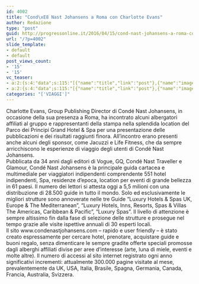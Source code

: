 ```yaml
---
id: 4002
title: "Cond\xE8 Nast Johansens a Roma con Charlotte Evans"
author: Redazione
type: "post"
guid: http://progressonline.it/2016/04/15/cond-nast-johansens-a-roma-con-charlotte-evans/
url: "/?p=4002"
slide_template:
- default
- default
post_views_count:
- '15'
- '15'
vc_teaser:
- a:2:{s:4:"data";s:115:"[{"name":"title","link":"post"},{"name":"image","image":"featured","link":"none"},{"name":"text","mode":"excerpt"}]";s:7:"bgcolor";s:0:"";}
- a:2:{s:4:"data";s:115:"[{"name":"title","link":"post"},{"name":"image","image":"featured","link":"none"},{"name":"text","mode":"excerpt"}]";s:7:"bgcolor";s:0:"";}
categories: "['VIAGGI']"
---
```


<div>Charlotte Evans, Group Publishing Director di Condé Nast Johansens, in occasione della sua presenza a Roma, ha incontrato alcuni albergatori affiliati al gruppo e rappresentanti della stampa nella splendida location del Parco dei Principi Grand Hotel &amp; Spa per una presentazione delle pubblicazioni e dei risultati raggiunti finora. All’incontro erano presenti anche alcuni degli sponsor, come Jacuzzi e Life Fitness, che da sempre arricchiscono le esperienze di viaggio degli utenti di Condé Nast Johansens.</div><div></div><div></div><div>Pubblicata da 34 anni dagli editori di Vogue, GQ, Condé Nast Traveller e Glamour, Condé Nast Johansens è la principale guida cartacea e multimediale per viaggiatori indipendenti comprendente 551 hotel indipendenti, Spa, residenze d’epoca, location per eventi di grande bellezza in 61 paesi. Il numero dei lettori si attesta oggi a 5,5 milioni con una distribuzione di 28.500 guide in tutto il mondo. Solo ed esclusivamente le migliori strutture sono annoverate nelle tre Guide “Luxury Hotels &amp; Spas UK, Europe &amp; The Mediterranean”, “Luxury Hotels, Inns, Resorts, Spas &amp; Villas The Americas, Caribbean &amp; Pacific”, “Luxury Spas”. Il livello di attenzione è sempre altissimo fin dalla fase di selezione delle strutture e prosegue nel tempo grazie alle visite ispettive annuali di 30 esperti locali.</div><div></div><div>Il sito www.condenastjohansens.com – rapido e user friendly – è stato creato espressamente per cercare hotel, prenotare, acquistare guide e buoni regalo, senza dimenticare le sempre gradite offerte speciali promosse dagli alberghi affiliati divise per aree d’interesse (arte, luna di miele, eventi e molte altre). Il numero di accessi al sito internet registrato ogni anno significativi incrementi: attualmente 300.000 pagine visitate al mese, prevalentemente da UK, USA, Italia, Brasile, Spagna, Germania, Canada, Francia, Australia, Svizzera.</div>